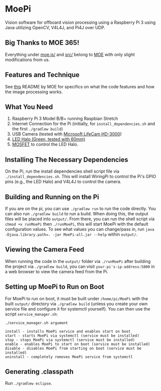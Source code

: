 # MoePi
Vision software for offboard vision processing using a Raspberry Pi 3 using Java utilizing OpenCV, V4L4J, and Pi4J over UDP.

## Big Thanks to MOE 365!
Everything under [moe.js/](https://github.com/MOERobotics/moe.js) and [src/](https://github.com/MOERobotics/stronghold-pi-2016) belong to [MOE](http://moe365.org/) with only slight modifications from us.

## Features and Technique
See [this](https://github.com/MOERobotics/stronghold-pi-2016/blob/master/README.md) README by MOE for specifics on what the code features and how the image processing works.

## What You Need
1. Raspberry Pi 3 Model B/B+ running Raspbian Stretch
2. Internet Connection for the Pi (initially, for `install_dependencies.sh` and the first `./gradlew build`)
3. USB Camera (tested with [Microsoft LifeCam HD-3000](https://www.amazon.com/Microsoft-3364820-LifeCam-HD-3000/dp/B008ZVRAQS))
4. [LED Halo (Green, tested with 60mm)](https://www.superbrightleds.com/moreinfo/led-halo-rings/led-halo-angel-eye-headlight-accent-lights/49/307/)
5. [MOSFET](https://www.amazon.com/WINGONEER-IRF520-MOSFET-Driver-Module/dp/B06XHH1TQM) to control the LED Halo.

## Installing The Necessary Dependencies
On the Pi, run the install dependencies shell script file via `./install_dependencies.sh`. This will install WiringPi to control the Pi's GPIO pins (e.g., the LED Halo) and V4L4J to control the camera.

## Building and Running on the Pi
If you are on the pi, you can use `./gradlew run` to run the code directly. You can also run `./gradlew build` to run a build. When doing this, the output files will be placed into `output/`. From there, you can run the shell script via `chmod +x runMoePi` then `./runMoePi`, this will start MoePi with the default configuration values. To see what values you can change/pass in, run `java -Djava.library.path=. -jar MoePi-all.jar --help` within `output/`.

## Viewing the Camera Feed
When running the code in the `output/` folder via `./runMoePi` after building the project via `./gradlew build`, you can visit `your-pi's-ip-address:5800` in a web browser to view the camera feed from the Pi.

## Setting up MoePi to Run on Boot
For MoePi to run on boot, it must be built under `/home/pi/MoePi` with the built `output/` directory via `./gradlew build` (unless you create your own service file and configure it for systemctl yourself). You can then use the script `service_manager.sh`:
```
./service_manager.sh argument

install - installs MoePi service and enables start on boot
start - starts MoePi via systemctl (service must be installed)
stop - stops MoePi via systemctl (service must be installed)
enable - enables MoePi to start on boot (service must be installed)
disable - disables MoePi from starting on boot (service must be installed)
uninstall - completely removes MoePi service from systemctl
```

## Generating .classpath
Run `./gradlew eclipse`.
